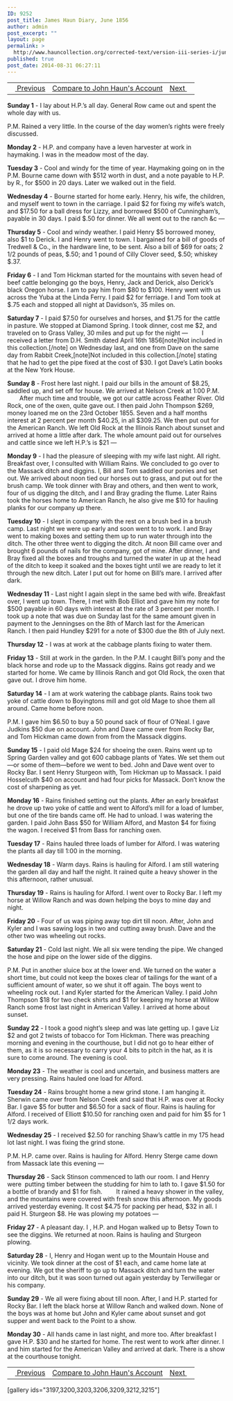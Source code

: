 ```yaml
---
ID: 9252
post_title: James Haun Diary, June 1856
author: admin
post_excerpt: ""
layout: page
permalink: >
  http://www.hauncollection.org/corrected-text/version-iii-series-i/june-1856/
published: true
post_date: 2014-08-31 06:27:11
---
```

<table style="width: 100%;" align="center">
<tbody>
<tr>
<td style="text align: right;"><a title="May 1856" href="http://www.hauncollection.org/version-3/version-iii-series-i/may-1856/"><img src="https://lh3.googleusercontent.com/-EFJpxxNiPNw/VqgtWBCZrMI/AAAAAAAAAFU/WfY4lPFWWkg/s800-Ic42/Soeb-Plain-Arrows-8-10px.png" alt="" width="10" height="10" /> Previous</a></td>
<td style="text-align: center;"><a title="John Haun June 1856" href="http://www.hauncollection.org/version-3/version-iii-series-i/june-1856-2/">Compare to John Haun's Account</a></td>
<td style="text-align: right;"><a title="July 1856" href="http://www.hauncollection.org/version-3/version-iii-series-i/july-1856/">Next <img src="https://lh3.googleusercontent.com/-67k0cYlpXHw/VqgtWKz1MXI/AAAAAAAAAFU/k9PW_Piyurk/s800-Ic42/Soeb-Plain-Arrows-5-10px.png" alt="" width="10" height="10" /></a></td>
</tr>
</tbody>
</table>
<strong>Sunday 1</strong> - I lay about H.P.’s all day. General Row came out and spent the whole day with us.

P.M. Rained a very little. In the course of the day women’s rights were freely discussed.

<strong>Monday 2</strong> - H.P. and company have a leven harvester at work in haymaking. I was in the meadow most of the day.

<strong>Tuesday 3</strong> - Cool and windy for the time of year. Haymaking going on in the P.M. Bourne came down with $512 worth in dust, and a note payable to H.P. by R., for $500 in 20 days. Later we walked out in the field.

<strong>Wednesday 4</strong> - Bourne started for home early. Henry, his wife, the children, and myself went to town in the carriage. I paid $2 for fixing my wife’s watch, and $17.50 for a ball dress for Lizzy, and borrowed $500 of Cunningham’s, payable in 30 days. I paid $.50 for dinner. We all went out to the ranch &amp;c —

<strong>Thursday 5</strong> - Cool and windy weather. I paid Henry $5 borrowed money, also $1 to Derick. I and Henry went to town. I bargained for a bill of goods of Tredwell &amp; Co., in the hardware line, to be sent. Also a bill of $69 for oats; 2 1/2 pounds of peas, $.50; and 1 pound of Cilly Clover seed, $.50; whiskey $.37.

<strong>Friday 6</strong> - I and Tom Hickman started for the mountains with seven head of beef cattle belonging go the boys, Henry, Jack and Derick, also Derick’s black Oregon horse. I am to pay him from $80 to $100. Henry went with us across the Yuba at the Linda Ferry. I paid $2 for ferriage. I and Tom took at $.75 each and stopped all night at Davidson’s, 35 miles on.

<strong>Saturday 7</strong> - I paid $7.50 for ourselves and horses, and $1.75 for the cattle in pasture. We stopped at Diamond Spring. I took dinner, cost me $2, and traveled on to Grass Valley, 30 miles and put up for the night —
<span style="margin-left: 28px;">I received a letter from D.H. Smith dated April 16th 1856[note]Not included in this collection.[/note] on Wednesday last, and one from Dave on the same day from Rabbit Creek,[note]Not included in this collection.[/note] stating that he had to get the pipe fixed at the cost of $30. I got Dave’s Latin books at the New York House.</span>

<strong>Sunday 8</strong> - Frost here last night. I paid our bills in the amount of $8.25, saddled up, and set off for house. We arrived at Nelson Creek at 1:00 P.M.
<span style="margin-left: 28px;">After much time and trouble, we got our cattle across Feather River. Old Rock, one of the oxen, quite gave out. I then paid John Thompson $269, money loaned me on the 23rd October 1855. Seven and a half months interest at 2 percent per month $40.25, in all $309.25. We then put out for the American Ranch. We left Old Rock at the Illinois Ranch about sunset and arrived at home a little after dark. The whole amount paid out for ourselves and cattle since we left H.P.’s is $21 —</span>

<strong>Monday 9</strong> - I had the pleasure of sleeping with my wife last night. All right. Breakfast over, I consulted with William Rains. We concluded to go over to the Massack ditch and diggins. I, Bill and Tom saddled our ponies and set out. We arrived about noon tied our horses out to grass, and put out for the brush camp. We took dinner with Bray and others, and then went to work, four of us digging the ditch, and I and Bray grading the flume. Later Rains took the horses home to American Ranch, he also give me $10 for hauling planks for our company up there.

<strong>Tuesday 10</strong> - I slept in company with the rest on a brush bed in a brush camp. Last night we were up early and soon went to to work. I and Bray went to making boxes and setting them up to run water through into the ditch. The other three went to digging the ditch. At noon Bill came over and brought 6 pounds of nails for the company, got of mine. After dinner, I and Bray fixed all the boxes and troughs and turned the water in up at the head of the ditch to keep it soaked and the boxes tight until we are ready to let it through the new ditch. Later I put out for home on Bill’s mare. I arrived after dark.

<strong>Wednesday 11</strong> - Last night I again slept in the same bed with wife. Breakfast over, I went up town. There, I met with Bob Elliot and gave him my note for $500 payable in 60 days with interest at the rate of 3 percent per month. I took up a note that was due on Sunday last for the same amount given in payment to the Jenningses on the 8th of March last for the American Ranch. I then paid Hundley $291 for a note of $300 due the 8th of July next.

<strong>Thursday 12</strong> - I was at work at the cabbage plants fixing to water them.

<strong>Friday 13</strong> - Still at work in the garden. In the P.M. I caught Bill’s pony and the black horse and rode up to the Massack diggins. Rains got ready and we started for home. We came by Illinois Ranch and got Old Rock, the oxen that gave out. I drove him home.

<strong>Saturday 14</strong> - I am at work watering the cabbage plants. Rains took two yoke of cattle down to Boyingtons mill and got old Mage to shoe them all around. Came home before noon.

P.M. I gave him $6.50 to buy a 50 pound sack of flour of O’Neal. I gave Judkins $50 due on account. John and Dave came over from Rocky Bar, and Tom Hickman came down from from the Massack diggins.

<strong>Sunday 15</strong> - I paid old Mage $24 for shoeing the oxen. Rains went up to Spring Garden valley and got 600 cabbage plants of Yates. We set them out—or some of them—before we went to bed. John and Dave went over to Rocky Bar. I sent Henry Sturgeon with, Tom Hickman up to Massack. I paid Hosselcuth $40 on account and had four picks for Massack. Don’t know the cost of sharpening as yet.

<strong>Monday 16</strong> - Rains finished setting out the plants. After an early breakfast he drove up two yoke of cattle and went to Alford’s mill for a load of lumber, but one of the tire bands came off. He had to unload. I was watering the garden. I paid John Bass $50 for William Alford, and Maston $4 for fixing the wagon. I received $1 from Bass for ranching oxen.

<strong>Tuesday 17</strong> - Rains hauled three loads of lumber for Alford. I was watering the plants all day till 1:00 in the morning.

<strong>Wednesday 18</strong> - Warm days. Rains is hauling for Alford. I am still watering the garden all day and half the night. It rained quite a heavy shower in the this afternoon, rather unusual.

<strong>Thursday 19</strong> - Rains is hauling for Alford. I went over to Rocky Bar. I left my horse at Willow Ranch and was down helping the boys to mine day and night.

<strong>Friday 20</strong> - Four of us was piping away top dirt till noon. After, John and Kyler and I was sawing logs in two and cutting away brush. Dave and the other two was wheeling out rocks.

<strong>Saturday 21</strong> - Cold last night. We all six were tending the pipe. We changed the hose and pipe on the lower side of the diggins.

P.M. Put in another sluice box at the lower end. We turned on the water a short time, but could not keep the boxes clear of tailings for the want of a sufficient amount of water, so we shut it off again. The boys went to wheeling rock out. I and Kyler started for the American Valley. I paid John Thompson $18 for two check shirts and $1 for keeping my horse at Willow Ranch some frost last night in American Valley. I arrived at home about sunset.

<strong>Sunday 22</strong> - I took a good night’s sleep and was late getting up. I gave Liz $2 and got 2 twists of tobacco for Tom Hickman. There was preaching morning and evening in the courthouse, but I did not go to hear either of them, as it is so necessary to carry your 4 bits to pitch in the hat, as it is sure to come around. The evening is cool.

<strong>Monday 23</strong> - The weather is cool and uncertain, and business matters are very pressing. Rains hauled one load for Alford.

<strong>Tuesday 24</strong> - Rains brought home a new grind stone. I am hanging it. Sherwin came over from Nelson Creek and said that H.P. was over at Rocky Bar. I gave $5 for butter and $6.50 for a sack of flour. Rains is hauling for Alford. I received of Elliott $10.50 for ranching oxen and paid for him $5 for 1 1/2 days work.

<strong>Wednesday 25</strong> - I received $2.50 for ranching Shaw’s cattle in my 175 head lot last night. I was fixing the grind stone.

P.M. H.P. came over. Rains is hauling for Alford. Henry Sterge came down from Massack late this evening —

<strong>Thursday 26</strong> - Sack Stinson commenced to lath our room. I and Henry were  putting timber between the studding for him to lath to. I gave $1.50 for a bottle of brandy and $1 for fish.
<span style="margin-left: 28px;">It rained a heavy shower in the valley, and the mountains were covered with fresh snow this afternoon. My goods arrived yesterday evening. It cost $4.75 for packing per head, $32 in all. I paid H. Sturgeon $8. He was plowing my potatoes —</span>

<strong>Friday 27</strong> - A pleasant day. I , H.P. and Hogan walked up to Betsy Town to see the diggins. We returned at noon. Rains is hauling and Sturgeon plowing.

<strong>Saturday 28</strong> - I, Henry and Hogan went up to the Mountain House and vicinity. We took dinner at the cost of $1 each, and came home late at evening. We got the sheriff to go up to Massack ditch and turn the water into our ditch, but it was soon turned out again yesterday by Terwillegar or his company.

<strong>Sunday 29</strong> - We all were fixing about till noon. After, I and H.P. started for Rocky Bar. I left the black horse at Willow Ranch and walked down. None of the boys was at home but John and Kyler came about sunset and got supper and went back to the Point to a show.

<strong>Monday 30</strong> - All hands came in last night, and more too. After breakfast I gave H.P. $30 and he started for home. The rest went to work after dinner. I and him started for the American Valley and arrived at dark. There is a show at the courthouse tonight.
<table style="width: 100%;" align="center">
<tbody>
<tr>
<td style="text align: right;"><a title="May 1856" href="http://www.hauncollection.org/version-3/version-iii-series-i/may-1856/"><img src="https://lh3.googleusercontent.com/-EFJpxxNiPNw/VqgtWBCZrMI/AAAAAAAAAFU/WfY4lPFWWkg/s800-Ic42/Soeb-Plain-Arrows-8-10px.png" alt="" width="10" height="10" /> Previous</a></td>
<td style="text-align: center;"><a title="John Haun June 1856" href="http://www.hauncollection.org/version-3/version-iii-series-i/june-1856-2/">Compare to John Haun's Account</a></td>
<td style="text-align: right;"><a title="July 1856" href="http://www.hauncollection.org/version-3/version-iii-series-i/july-1856/">Next <img src="https://lh3.googleusercontent.com/-67k0cYlpXHw/VqgtWKz1MXI/AAAAAAAAAFU/k9PW_Piyurk/s800-Ic42/Soeb-Plain-Arrows-5-10px.png" alt="" width="10" height="10" /></a></td>
</tr>
</tbody>
</table>
[gallery ids="3197,3200,3203,3206,3209,3212,3215"]